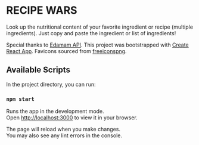 # RECIPE WARS

Look up the nutritional content of your favorite ingredient or recipe (multiple ingredients). Just copy and paste the ingredient or list of ingredients!

Special thanks to [Edamam API](https://developer.edamam.com/attribution). This project was bootstrapped with [Create React App](https://github.com/facebook/create-react-app). Favicons sourced from [freeiconspng](https://www.freeiconspng.com/).

## Available Scripts

In the project directory, you can run:

### `npm start`

Runs the app in the development mode.\
Open [http://localhost:3000](http://localhost:3000) to view it in your browser.

The page will reload when you make changes.\
You may also see any lint errors in the console.
